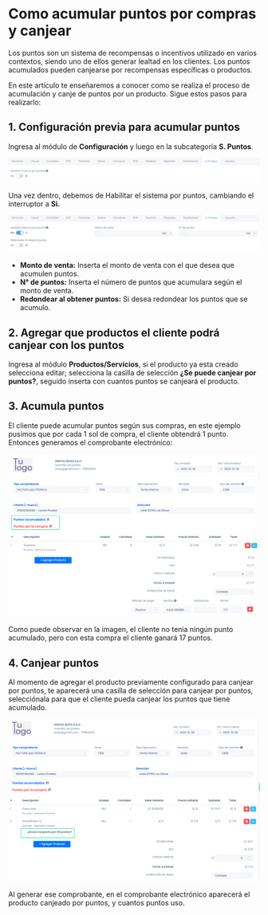# Como acumular puntos por compras y canjear

Los puntos son un sistema de recompensas o incentivos utilizado en varios contextos, siendo uno de ellos generar lealtad en los clientes. Los puntos acumulados pueden canjearse por recompensas específicas o productos.

En este artículo te enseñaremos a conocer como se realiza el proceso de acumulación y canje de puntos por un producto. Sigue estos pasos para realizarlo:

## 1. Configuración previa para acumular puntos

Ingresa al módulo de **Configuración** y luego en la subcategoría **S. Puntos**.

![Alt text](img/avanzado13.jpg)

Una vez dentro, debemos de Habilitar el sistema por puntos, cambiando el interruptor a **Si.**

![Alt text](img/avanzado15.jpg)

- **Monto de venta:**  Inserta el monto de venta con el que desea que acumulen puntos.
- **N° de puntos:** Inserta el número de puntos que acumulara según el monto de venta.
- **Redondear al obtener puntos:** Si desea redondear los puntos que se acumulo.

## 2. Agregar que productos el cliente podrá canjear con los puntos

Ingresa al módulo **Productos/Servicios**, si el producto ya esta creado selecciona editar; selecciona la casilla de selección **¿Se puede canjear por puntos?**, seguido inserta con cuantos puntos se canjeará el producto.

## 3. Acumula puntos

El cliente puede acumular puntos según sus compras, en este ejemplo pusimos que por cada 1 sol de compra, el cliente obtendrá 1 punto. Entonces generamos el comprobante electrónico:

![Alt text](img/puntos2.jpg)

Como puede observar en la imagen, el cliente no tenia ningún punto acumulado, pero con esta compra el cliente ganará 17 puntos.

## 4. Canjear puntos

Al momento de agregar el producto previamente configurado para canjear por puntos, te aparecerá una casilla de selección para canjear por puntos, selecciónala para que el cliente pueda canjear los puntos que tiene acumulado.

![Alt text](img/puntos3.jpg)

Al generar ese comprobante, en el comprobante electrónico aparecerá el producto canjeado por puntos, y cuantos puntos uso.
